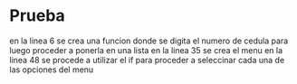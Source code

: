 # Prueba

en la linea 6 se crea una funcion donde se digita el numero de cedula para luego proceder a ponerla en una lista
en la linea 35 se crea el menu 
en la linea 48 se procede a utilizar el if para proceder a seleccinar cada una de las opciones del menu 

